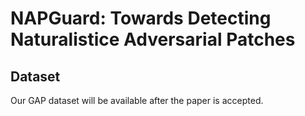 # NAPGuard: Towards Detecting Naturalistice Adversarial Patches

## Dataset
Our GAP dataset will be available after the paper is accepted.
